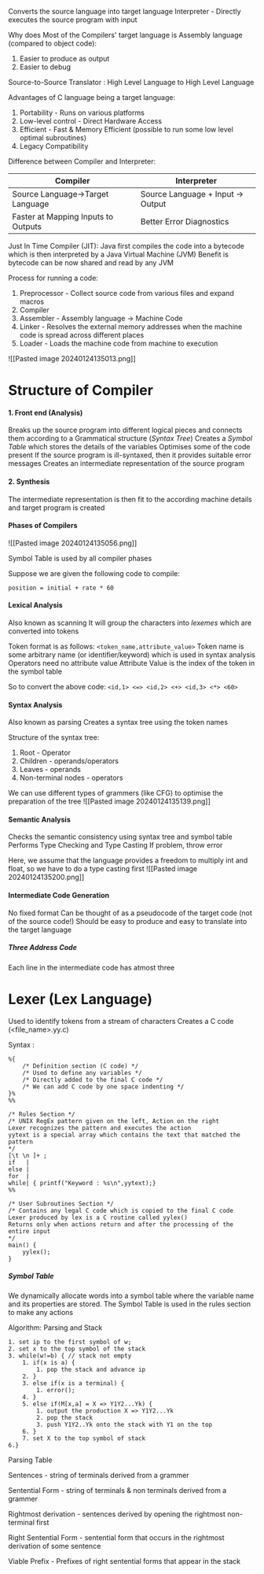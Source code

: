 Converts the source language into target language
Interpreter - Directly executes the source program with input

Why does Most of the Compilers' target language is Assembly language (compared to object code):
1. Easier to produce as output
2. Easier to debug

Source-to-Source Translator : High Level Language to High Level Language

Advantages of C language being a target language:
1. Portability - Runs on various platforms
2. Low-level control - Direct Hardware Access
3. Efficient - Fast & Memory Efficient (possible to run some low level optimal subroutines)
4. Legacy Compatibility

Difference between Compiler and Interpreter:

| Compiler| Interpreter|
|--------------------------------------------|-----------------------------|
|Source Language$\rightarrow$Target Language|Source Language + Input $\rightarrow$ Output|
|Faster at Mapping Inputs to Outputs|Better Error Diagnostics|

Just In Time Compiler (JIT):
Java first compiles the code into a bytecode which is then interpreted by a Java Virtual Machine (JVM)
Benefit is bytecode can be now shared and read by any JVM

Process for running a code:
1. Preprocessor -
	Collect source code from various files and expand macros
2. Compiler
3. Assembler -
	Assembly language $\rightarrow$ Machine Code
4. Linker -
	Resolves the external memory addresses when the machine code is spread across different places
5. Loader -
	Loads the machine code from machine to execution

![[Pasted image 20240124135013.png]]
<h1>Structure of Compiler</h1>
<h4>1. Front end (Analysis)</h4>
Breaks up the source program into different logical pieces and connects them according to a Grammatical structure (<i>Syntax Tree</i>)
Creates a <i>Symbol Table</i> which stores the details of the variables
Optimises some of the code present
If the source program is ill-syntaxed, then it provides suitable error messages
Creates an intermediate representation of the source program

<h4>2. Synthesis</h4>
The intermediate representation is then fit to the according machine details and target program is created

<h4>Phases of Compilers</h4>
![[Pasted image 20240124135056.png]]

Symbol Table is used by all compiler phases

Suppose we are given the following code to compile:
```
position = initial + rate * 60
```

<h4>Lexical Analysis</h4>
Also known as scanning
It will group the characters into <i>lexemes</i> which are converted into tokens

Token format is as follows: ```<token_name,attribute_value>```
Token name is some arbitrary name (or identifier/keyword) which is used in syntax analysis
Operators need no attribute value
Attribute Value is the index of the token in the symbol table

So to convert the above code:
```<id,1> <=> <id,2> <+> <id,3> <*> <60>```

<h4>Syntax Analysis</h4>
Also known as parsing
Creates a syntax tree using the token names

Structure of the syntax tree:
1. Root - Operator
2. Children - operands/operators
3. Leaves - operands
4. Non-terminal nodes - operators

We can use different types of grammers (like CFG) to optimise the preparation of the tree
![[Pasted image 20240124135139.png]]
<h4>Semantic Analysis</h4>
Checks the semantic consistency using syntax tree and symbol table
Performs Type Checking and Type Casting
If problem, throw error

Here, we assume that the language provides a freedom to multiply int and float, so we have to do a type casting first
![[Pasted image 20240124135200.png]]
<h4>Intermediate Code Generation</h4>
No fixed format
Can be thought of as a pseudocode of the target code (not of the source code!)
Should be easy to produce and easy to translate into the target language

<h5>Three Address Code</h5>
Each line in the intermediate code has atmost three 

# Lexer (Lex Language)

Used to identify tokens from a stream of characters
Creates a C code (<file_name>.yy.c)

Syntax :
```
%{
	/* Definition section (C code) */
	/* Used to define any variables */
	/* Directly added to the final C code */
	/* We can add C code by one space indenting */
}%
%%

/* Rules Section */
/* UNIX RegEx pattern given on the left, Action on the right
Lexer recognizes the pattern and executes the action
yytext is a special array which contains the text that matched the pattern
*/
[\t \n ]+ ;
if   |
else |
for  |
while| { printf("Keyword : %s\n",yytext);}
%%

/* User Subroutines Section */
/* Contains any legal C code which is copied to the final C code
Lexer produced by lex is a C routine called yylex()
Returns only when actions return and after the processing of the entire input
*/
main() {
	yylex();
}
```

##### Symbol Table
We dynamically allocate words into a symbol table where the variable name and its properties are stored.
The Symbol Table is used in the rules section to make any actions

Algorithm:
Parsing and Stack
```
1. set ip to the first symbol of w;
2. set x to the top symbol of the stack
3. while(w!=b) { // stack not empty
	1. if(x is a) {
		1. pop the stack and advance ip
	2. }
	3. else if(x is a terminal) {
		1. error();
	4. }
	5. else if(M[x,a] = X => Y1Y2...Yk) {
		1. output the production X => Y1Y2...Yk
		2. pop the stack
		3. push Y1Y2..Yk onto the stack with Y1 on the top
	6. }
	7. set X to the top symbol of stack
6.}
```

Parsing Table

Sentences - string of terminals derived from a grammer

Sentential Form - string of terminals & non terminals derived from a grammer

Rightmost derivation - sentences derived by opening the rightmost non-terminal first

Right Sentential Form - sentential form that occurs in the rightmost derivation of some sentence

Viable Prefix - Prefixes of right sentential forms that appear in the stack



